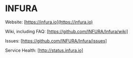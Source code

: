 # INFURA


Website: [https://infura.io](https://infura.io)

Wiki, including FAQ: [https://github.com/INFURA/Infura/wiki]

Issues: [https://github.com/INFURA/Infura/issues]

Service Health: [http://status.infura.io]


